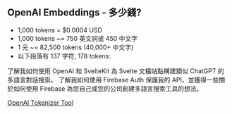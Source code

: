 ## <carbon-currency-dollar/> OpenAI Embeddings - 多少錢? <!-- How much do OpenAI Embeddings cost? -->

<v-clicks>

- 1,000 tokens = $0.0004 USD
- 1,000 tokens ~= 750 英文詞或 450 中文字
- 1 元 ~= 82,500 tokens (40,000+ 中文字)
- 以下段落有 137 字符, 178 tokens:

</v-clicks>

<v-clicks>

了解我如何使用 OpenAI 和 SvelteKit 為 Svelte 文檔站點構建類似 ChatGPT 的多語言對話搜索。
了解我如何使用 Firebase Auth 保護我的 API，並獲得一些關於如何使用 Firebase 為您自己或您的公司創建多語言搜索工具的想法。

[OpenAI Tokenizer Tool](https://platform.openai.com/tokenizer)

</v-clicks>

<!--
duànluò

如果我們允許 1500 個上下文 tokens，而問題和答案是 500 個 tokens，那麼每個問題的成本約為 0.004 美元，0.12 新台幣，因此 1 新台幣大約是十個問題。
-->
